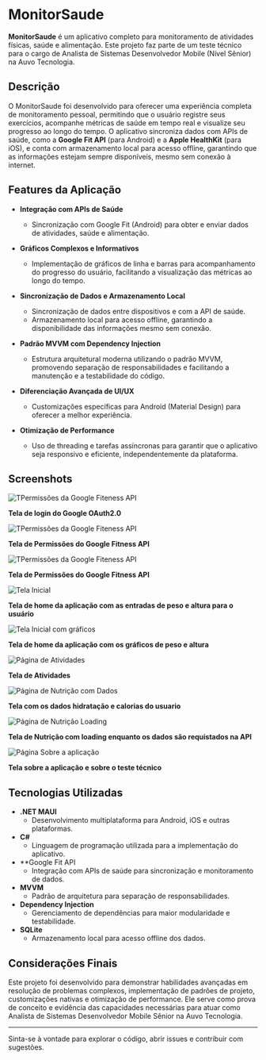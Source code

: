 # MonitorSaude

**MonitorSaude** é um aplicativo completo para monitoramento de atividades físicas, saúde e alimentação. Este projeto faz parte de um teste técnico para o cargo de Analista de Sistemas Desenvolvedor Mobile (Nível Sênior) na Auvo Tecnologia.

## Descrição

O MonitorSaude foi desenvolvido para oferecer uma experiência completa de monitoramento pessoal, permitindo que o usuário registre seus exercícios, acompanhe métricas de saúde em tempo real e visualize seu progresso ao longo do tempo. O aplicativo sincroniza dados com APIs de saúde, como a **Google Fit API** (para Android) e a **Apple HealthKit** (para iOS), e conta com armazenamento local para acesso offline, garantindo que as informações estejam sempre disponíveis, mesmo sem conexão à internet.

## Features da Aplicação

- **Integração com APIs de Saúde**  
  - Sincronização com Google Fit (Android) para obter e enviar dados de atividades, saúde e alimentação.

- **Gráficos Complexos e Informativos**  
  - Implementação de gráficos de linha e barras para acompanhamento do progresso do usuário, facilitando a visualização das métricas ao longo do tempo.

- **Sincronização de Dados e Armazenamento Local**  
  - Sincronização de dados entre dispositivos e com a API de saúde.
  - Armazenamento local para acesso offline, garantindo a disponibilidade das informações mesmo sem conexão.

- **Padrão MVVM com Dependency Injection**  
  - Estrutura arquitetural moderna utilizando o padrão MVVM, promovendo separação de responsabilidades e facilitando a manutenção e a testabilidade do código.
  
- **Diferenciação Avançada de UI/UX**  
  - Customizações específicas para Android (Material Design)  para oferecer a melhor experiência.

- **Otimização de Performance**  
  - Uso de threading e tarefas assíncronas para garantir que o aplicativo seja responsivo e eficiente, independentemente da plataforma.
 
## Screenshots

![TPermissões da Google Fiteness API](screenshots/API.png)

**Tela de login do Google OAuth2.0**

![TPermissões da Google Fiteness API](screenshots/API2.png)

**Tela de Permissões do Google Fitness API**

![TPermissões da Google Fiteness API](screenshots/API3.png)

**Tela de Permissões do Google Fitness API**

![Tela Inicial](screenshots/HOmeAutenticando.png)

**Tela de home da aplicação com as entradas de peso e altura para o usuário**

![Tela Inicial com gráficos](screenshots/HomeGraficos.png)

**Tela de home da aplicação com os gráficos de peso e altura**

![Página de Atividades](screenshots/Atividades.png)

**Tela de Atividades**

![Página de Nutrição com Dados](screenshots/NutricaoGraficos.png)

**Tela com os dados hidratação e calorias do usuario**

![Página de Nutrição Loading](screenshots/NutricaoLoading.png)

**Tela de Nutrição com loading enquanto os dados são requistados na API**

![Página Sobre a aplicação](screenshots/Aboutg.png)

**Tela sobre a aplicação e sobre o teste técnico**

## Tecnologias Utilizadas

- **.NET MAUI**  
  - Desenvolvimento multiplataforma para Android, iOS e outras plataformas.
- **C#**  
  - Linguagem de programação utilizada para a implementação do aplicativo.
- **Google Fit API 
  - Integração com APIs de saúde para sincronização e monitoramento de dados.
- **MVVM**  
  - Padrão de arquitetura para separação de responsabilidades.
- **Dependency Injection**  
  - Gerenciamento de dependências para maior modularidade e testabilidade.
- **SQLite**  
  - Armazenamento local para acesso offline dos dados.

## Considerações Finais

Este projeto foi desenvolvido para demonstrar habilidades avançadas em resolução de problemas complexos, implementação de padrões de projeto, customizações nativas e otimização de performance. Ele serve como prova de conceito e evidência das capacidades necessárias para atuar como Analista de Sistemas Desenvolvedor Mobile Sênior na Auvo Tecnologia.

---

Sinta-se à vontade para explorar o código, abrir issues e contribuir com sugestões.  
